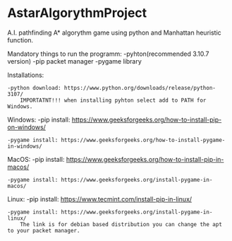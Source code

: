 # AstarAlgorythmProject
A.I. pathfinding A* algorythm game using python and Manhattan heuristic function.

Mandatory things to run the programm:
-pyhton(recommended 3.10.7 version)
-pip packet manager
-pygame library

Installations:

    -python download: https://www.python.org/downloads/release/python-3107/
        IMPORTATNT!!! when installing pyhton select add to PATH for Windows.

Windows:
    -pip  install: https://www.geeksforgeeks.org/how-to-install-pip-on-windows/

    -pygame install: https://www.geeksforgeeks.org/how-to-install-pygame-in-windows/

MacOS:
    -pip install: https://www.geeksforgeeks.org/how-to-install-pip-in-macos/

    -pygame install: https://www.geeksforgeeks.org/install-pygame-in-macos/ 

Linux:
    -pip install: https://www.tecmint.com/install-pip-in-linux/

    -pygame install: https://www.geeksforgeeks.org/install-pygame-in-linux/
        The link is for debian based distribution you can change the apt to your packet manager.

